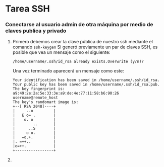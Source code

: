 # Tarea SSH

### Conectarse al usuario admin de otra máquina por medio de claves publica y privado

1. Primero debemos crear la clave pública de nuestro ssh mediante el comando `ssh-keygen`
   Si generó previamente un par de claves SSH, es posible que vea un mensaje como el siguiente:
   ```
   /home/username/.ssh/id_rsa already exists.Overwrite (y/n)?
   ```
   Una vez terminado aparecerá un mensaje como este:
   ```
   Your identification has been saved in /home/username/.ssh/id_rsa.
   Your public key has been saved in /home/username/.ssh/id_rsa.pub.
   The key fingerprint is:
   a9:49:2e:2a:5e:33:3e:a9:de:4e:77:11:58:b6:90:26 username@remote_host
   The key's randomart image is:
   +--[ RSA 2048]----+
   |     ..o         |
   |   E o= .        |
   |    o. o         |
   |        ..       |
   |      ..S        |
   |     o o.        |
   |   =o.+.         |
   |. =++..          |
   |o=++.            |
   +-----------------+
   ```

3. 
